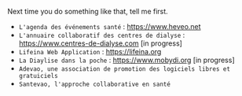 Next time you do something like that, tell me first.

- `L'agenda des événements santé` : https://www.heveo.net
- `L'annuaire collaboratif des centres de dialyse` : https://www.centres-de-dialyse.com [in progress]
- `Lifeina Web Application` : https://lifeina.org 
- `La Diaylise dans la poche` : https://www.mobydi.org [in progress]
- `Adevao, une association de promotion des logiciels libres et gratuiciels`
- `Santevao, l'approche collaborative en santé`
